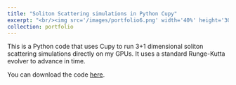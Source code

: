 ```yaml
---
title: "Soliton Scattering simulations in Python Cupy"
excerpt: "<br/><img src='/images/portfolio6.png' width='40%' height='30%'>"
collection: portfolio
---
```


This is a Python code that uses Cupy to run 3+1 dimensional soliton scattering simulations directly on my GPUs. It uses a standard Runge-Kutta evolver to advance in time.

You can download the code [here](https://giannitallarita.github.io/files/Vortex_1GPU_A_Tmunu.ipynb).
